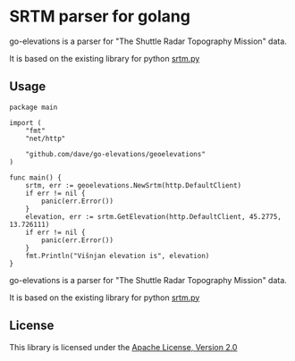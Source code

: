 # SRTM parser for golang

go-elevations is a parser for "The Shuttle Radar Topography Mission" data.

It is based on the existing library for python [srtm.py](https://github.com/tkrajina/srtm.py)

## Usage

```golang
package main

import (
	"fmt"
	"net/http"

	"github.com/dave/go-elevations/geoelevations"
)

func main() {
	srtm, err := geoelevations.NewSrtm(http.DefaultClient)
	if err != nil {
		panic(err.Error())
	}
	elevation, err := srtm.GetElevation(http.DefaultClient, 45.2775, 13.726111)
	if err != nil {
		panic(err.Error())
	}
	fmt.Println("Višnjan elevation is", elevation)
}
```

go-elevations is a parser for "The Shuttle Radar Topography Mission" data.

It is based on the existing library for python [srtm.py](https://github.com/tkrajina/srtm.py)

## License

This library is licensed under the [Apache License, Version 2.0](http://www.apache.org/licenses/LICENSE-2.0)
